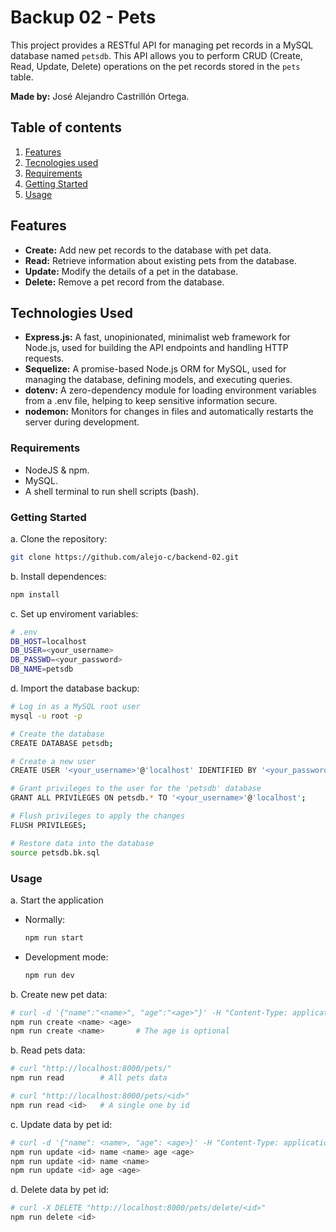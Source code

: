 # Backup 02 - Pets

This project provides a RESTful API for managing pet records in a MySQL database named `petsdb`. This API allows you to perform CRUD (Create, Read, Update, Delete) operations on the pet records stored in the `pets` table.

**Made by:** José Alejandro Castrillón Ortega.

## Table of contents

1. [Features](#features)
2. [Tecnologies used](#technologies-used)
3. [Requirements](#requirements)
4. [Getting Started](#getting-started)
5. [Usage](#usage)

## Features

- **Create:** Add new pet records to the database with pet data.
- **Read:** Retrieve information about existing pets from the database.
- **Update:** Modify the details of a pet in the database.
- **Delete:** Remove a pet record from the database.

## Technologies Used

- **Express.js:** A fast, unopinionated, minimalist web framework for Node.js, used for building the API endpoints and handling HTTP requests.
- **Sequelize:** A promise-based Node.js ORM for MySQL, used for managing the database, defining models, and executing queries.
- **dotenv:** A zero-dependency module for loading environment variables from a .env file, helping to keep sensitive information secure.
- **nodemon:** Monitors for changes in files and automatically restarts the server during development.

### Requirements

- NodeJS & npm.
- MySQL.
- A shell terminal to run shell scripts (bash).

### Getting Started

a. Clone the repository:
```bash
git clone https://github.com/alejo-c/backend-02.git
```

b. Install dependences:
```bash
npm install
```

c. Set up enviroment variables:
```bash
# .env
DB_HOST=localhost
DB_USER=<your_username>
DB_PASSWD=<your_password>
DB_NAME=petsdb
```

d. Import the database backup:
```bash
# Log in as a MySQL root user
mysql -u root -p

# Create the database
CREATE DATABASE petsdb;

# Create a new user
CREATE USER '<your_username>'@'localhost' IDENTIFIED BY '<your_password>';

# Grant privileges to the user for the 'petsdb' database
GRANT ALL PRIVILEGES ON petsdb.* TO '<your_username>'@'localhost';

# Flush privileges to apply the changes
FLUSH PRIVILEGES;

# Restore data into the database
source petsdb.bk.sql
```

### Usage

a. Start the application
- Normally:
    ```bash
    npm run start
    ```
- Development mode:
    ```bash
    npm run dev
    ```
    
b. Create new pet data:
```bash
# curl -d '{"name":"<name>", "age":"<age>"}' -H "Content-Type: application/json" -X POST http://localhost:8000/pets/create
npm run create <name> <age>
npm run create <name>       # The age is optional
```

b. Read pets data:
```bash
# curl "http://localhost:8000/pets/"
npm run read        # All pets data

# curl "http://localhost:8000/pets/<id>"
npm run read <id>   # A single one by id
```

c. Update data by pet id:
```bash
# curl -d '{"name": <name>, "age": <age>}' -H "Content-Type: application/json" -X PUT "http://localhost:8000/pets/update/<id>"
npm run update <id> name <name> age <age>
npm run update <id> name <name>
npm run update <id> age <age>
```

d. Delete data by pet id:
```bash
# curl -X DELETE "http://localhost:8000/pets/delete/<id>"
npm run delete <id>
```
